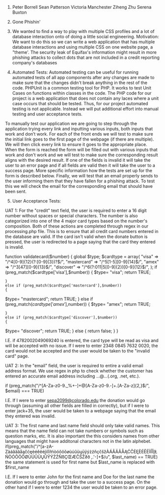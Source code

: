 1. Peter Borrell 
	Sean Patterson 
	Victoria Manchester 
	Ziheng Zhu 
	Serena Buxton
2.  Gone Phishin'

3. We wanted to find a way to play with multiple CSS profiles and a lot of database interaction onto of doing a little social engineering. Motivation: We want to do this so we can write a web application that has multiple database interactions and using multiple CSS on one website page, a "theme'. The security leak of Equifax's information might result in more phishing attacks to collect dots that are not included in a credit reporting company's databases

4.  Automated Tests: 
Automated testing can be useful for running automated tests of all app components after any changes are made to make sure that the changes didn't break anything in the rest of the code. PHPUnit is a common testing tool for PHP. It works to test Unit Cases on functions within classes in the code. The PHP code for our project is a web application that does not contain any laces where a unit case occurs that should be tested. Thus, for our project automated testing is not applicable. Instead we will put additional effort into manual testing and user acceptance tests. 

To manually test our application we are going to step through the application trying every link and inputting various inputs, both inputs that work and don’t work. For each of the front ends we will test to make sure the initial link goes to the first page of the webpage (if there are multiple). We will then click every link to ensure it goes to the appropriate place. When the form is reached the form will be filled out with various inputs that work and don't work and we will test to make sure the corresponding result aligns with the desired result. If one of the fields is invalid it will take the user to an error page and if all fields are valid then it will take the user to a success page. More specific information how the tests are set up for the form is described below. Finally, we will test that an email properly sends to the user informing them that they have fallen for a phishing attack. To test this we will check the email for the corresponding email that should have been sent.
 

5.  User Acceptance Tests:

UAT 1:
For the "credit" text field, the user is required to enter a 16 digit number without spaces or special characters. The number is also categorized into one of the 4 major card types based on the number's composition. Both of these actions are completed through regex in our processing.php file. This is to ensure that all credit card numbers entered in the database are valid. If the card isn't valid when the donate button is pressed, the user is redirected to a page saying that the card they entered is invalid.

function validatecard($number)
 {
    global $type;
    $cardtype = array(
        "visa"       => "/^4[0-9]{12}(?:[0-9]{3})?$/",
        "mastercard" => "/^5[1-5][0-9]{14}$/",
        "amex"       => "/^3[47][0-9]{13}$/",
        "discover"   => "/^6(?:011|5[0-9]{2})[0-9]{12}$/",
    );
    if (preg_match($cardtype['visa'],$number))
    {
  $type= "visa";
        return TRUE;
  
    }
    else if (preg_match($cardtype['mastercard'],$number))
    {
  $type= "mastercard";
        return TRUE;
    }
    else if (preg_match($cardtype['amex'],$number))
    {
  $type= "amex";
        return TRUE;
  
    }
    else if (preg_match($cardtype['discover'],$number))
    {
  $type= "discover";
        return TRUE;
    }
    else
    {
        return false;
    } 
 }

I.E. if 4782002049069240 is entered, the card type will be read as visa and will be accepted with no issue. If I were to enter 2348 0845 7632 0020, the card would not be accepted and the user would be taken to the "invalid card" page.


UAT 2: 
In the "email" field, the user is required to entire a valid email address format. We use regex in php to check whether the customer has entered an accurate email address including ...@...(.org, .net, etc.). 

if (preg_match("/^[A-Za-z0-9._%+-]+@[A-Za-z0-9.-]+\.[A-Za-z]{2,}$/", $email) === TRUE)

I.E. If I were to enter sepa2099@colorado.edu the donation would go through (assuming all other fields are filled in correctly), but if I were to enter jack+35, the user would be taken to a webpage saying that the email they entered was invalid.

UAT 3: 
The first name and last name field should only take valid names. This means that the name field can not take numbers or symbols such as question marks, etc. It is also important the this considers names from other languages that might have additonal characters not in the latin alphebet. 
if(preg_match("/^[a-zA-ZàáâäãåąčćęèéêëėįìíîïłńòóôöõøùúûüųūÿýżźñçčšžÀÁÂÄÃÅĄĆČĖĘÈÉÊËÌÍÎÏĮŁŃÒÓÔÖÕØÙÚÛÜŲŪŸÝŻŹÑßÇŒÆČŠŽ∂ð ,.'-]+$/u", $last_name) == TRUE) 
the same statement is used for first name but $last_name is replaced with $first_name

I.E. If I were to enter John for the first name and Doe for the last name the donation would go through and take the user to a success page. On the other hand if I were to enter 1234 the user would be taken to an error page. 